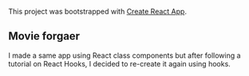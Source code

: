 This project was bootstrapped with [Create React App](https://github.com/facebook/create-react-app).

## Movie forgaer

I made a same app using React class components but after following a tutorial on React Hooks, I decided to re-create it again using hooks.




